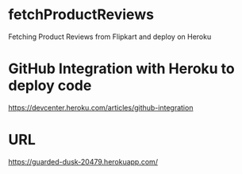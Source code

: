# fetchProductReviews
Fetching Product Reviews from Flipkart and deploy on Heroku


# GitHub Integration with Heroku to deploy code
https://devcenter.heroku.com/articles/github-integration

 
# URL
https://guarded-dusk-20479.herokuapp.com/



